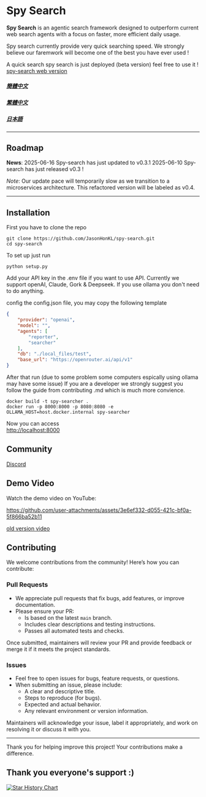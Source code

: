 # Spy Search

**Spy Search** is an agentic search framework designed to outperform current web search agents with a focus on faster, more efficient daily usage.

Spy search currently provide very quick searching speed. We strongly believe our faremwork will become one of the best you have ever used ! 

A quick search spy search is just deployed (beta version) feel free to use it ! 
[spy-search web version](https://spysearch.org/)

##### [簡體中文](./docs/ch_simplify.md) 
##### [繁體中文](./docs/ch_complex.md)
##### [日本語](./docs/jap.md)
---

## Roadmap
**News**: 
2025-06-16 Spy-search has just updated to v0.3.1
2025-06-10 Spy-search has just released v0.3 ! 

*Note*: Our update pace will temporarily slow as we transition to a microservices architecture. This refactored version will be labeled as v0.4.

---

## Installation
First you have to clone the repo
```shell
git clone https://github.com/JasonHonKL/spy-search.git
cd spy-search
```

To set up just run 
```shell
python setup.py
```

Add your API key in the .env file if you want to use API. Currently we support openAI, Claude, Gork & Deepseek. If you use ollama you don't need to do anything. 

config the config.json file, you may copy the following template
```json
{
    "provider": "openai",
    "model": "",
    "agents": [
        "reporter",
        "searcher"
    ],
    "db": "./local_files/test",
    "base_url": "https://openrouter.ai/api/v1"
}
```

After that run (due to some problem some computers espically using ollama may have some issue) If you are a developer we strongly suggest you follow the guide from contributing .md which is much more convience. 
```shell
docker build -t spy-searcher .   
docker run -p 8000:8000 -p 8080:8080 -e OLLAMA_HOST=host.docker.internal spy-searcher
```

Now you can access  
[http://localhost:8000](http://localhost:8080)


## Community 
[Discord](https://discord.gg/rrsMgBdJJt)


## Demo Video

Watch the demo video on YouTube:


https://github.com/user-attachments/assets/3e6ef332-d055-421c-bf0a-5f866ba52b11




[old version video](https://www.youtube.com/watch?v=Dgb33BHtRwQ)

## Contributing

We welcome contributions from the community! Here’s how you can contribute:

### Pull Requests

- We appreciate pull requests that fix bugs, add features, or improve documentation.
- Please ensure your PR:
  - Is based on the latest `main` branch.
  - Includes clear descriptions and testing instructions.
  - Passes all automated tests and checks.

Once submitted, maintainers will review your PR and provide feedback or merge it if it meets the project standards.

### Issues

- Feel free to open issues for bugs, feature requests, or questions.
- When submitting an issue, please include:
  - A clear and descriptive title.
  - Steps to reproduce (for bugs).
  - Expected and actual behavior.
  - Any relevant environment or version information.

Maintainers will acknowledge your issue, label it appropriately, and work on resolving it or discuss it with you.

---

Thank you for helping improve this project! Your contributions make a difference.


## Thank you everyone's support :) 
[![Star History Chart](https://api.star-history.com/svg?repos=JasonHonKL/spy-search&type=Date)](https://star-history.com/#JasonHonKL/spy-search&Date)
